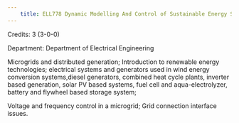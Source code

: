 ```yaml
---
    title: ELL778 Dynamic Modelling And Control of Sustainable Energy Systems
---
```

Credits: 3 (3-0-0)

Department: Department of Electrical Engineering

Microgrids and distributed generation; Introduction to renewable energy technologies; electrical systems and generators used in wind energy conversion systems,diesel generators, combined heat cycle plants, inverter based generation, solar PV based systems, fuel cell and aqua-electrolyzer, battery and flywheel based storage system;

Voltage and frequency control in a microgrid; Grid connection interface issues.